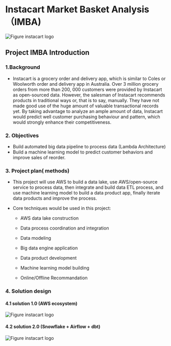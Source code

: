 # Instacart Market Basket Analysis （IMBA)
![Figure instacart logo](https://github.com/LeoLee-Xiaohu/imba/blob/feature-Lxh/IMG/inst_logo.png) 
## Project IMBA Introduction

### 1.Background

- Instacart is a grocery order and delivery app, which is similar to Coles or Woolworth order and delivery app in Australia. Over 3 million grocery orders from more than 200, 000 customers were provided by Instacart as open-sourced data. However, the salesman of Instacart recommends products in traditional ways or, that is to say, manually. They have not made good use of the huge amount of valuable transactional records yet. By taking advantage to analyze an ample amount of data, Instacart would predict well customer purchasing behaviour and pattern, which would strongly enhance their competitiveness.  

### 2. Objectives

- Build automated big data pipeline to process data (Lambda Architecture)
- Build a machine learning model to predict customer behaviors and improve sales of reorder.  

### 3. Project plan( methods)

- This project will use AWS to build a data lake, use AWS/open-source service to process data, then integrate and build data ETL process, and use machine learning model to build a data product app, finally iterate data products and improve the process.  

- Core techniques would be used in this project:  
  
  - AWS data lake construction  
  
  - Data process coordination and integration  
  
  - Data modeling  
  
  - Big data engine application  
  
  - Data product development  
  
  - Machine learning model building  
  
  - Online/Offline Recommandation

### 4. Solution design 
#### 4.1 solution 1.0 (AWS ecosystem)
![Figure instacart logo](https://github.com/LeoLee-Xiaohu/imba/blob/feature-Lxh/IMG/solution_design_aws4.0.drawio%20copy.png) 

#### 4.2 solution 2.0 (Snowflake + Airflow + dbt)
![Figure instacart logo](https://github.com/LeoLee-Xiaohu/imba/blob/feature-Lxh/IMG/IMBA-DBT.png) 
